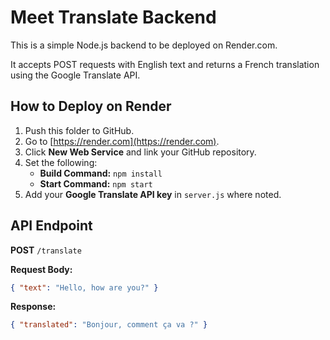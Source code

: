 # Meet Translate Backend

This is a simple Node.js backend to be deployed on Render.com.

It accepts POST requests with English text and returns a French translation using the Google Translate API.

## How to Deploy on Render

1. Push this folder to GitHub.
2. Go to [https://render.com](https://render.com).
3. Click **New Web Service** and link your GitHub repository.
4. Set the following:
   - **Build Command:** `npm install`
   - **Start Command:** `npm start`
5. Add your **Google Translate API key** in `server.js` where noted.

## API Endpoint

**POST** `/translate`

**Request Body:**
```json
{ "text": "Hello, how are you?" }
```

**Response:**
```json
{ "translated": "Bonjour, comment ça va ?" }
```
